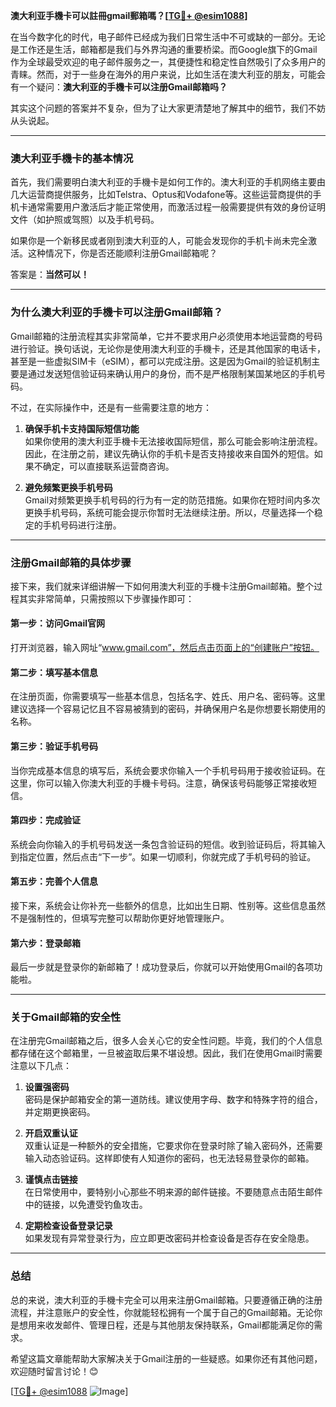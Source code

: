 **澳大利亚手機卡可以註冊gmail郵箱嗎？[[TG💪+ @esim1088](https://t.me/s/esim1088)]**

在当今数字化的时代，电子邮件已经成为我们日常生活中不可或缺的一部分。无论是工作还是生活，邮箱都是我们与外界沟通的重要桥梁。而Google旗下的Gmail作为全球最受欢迎的电子邮件服务之一，其便捷性和稳定性自然吸引了众多用户的青睐。然而，对于一些身在海外的用户来说，比如生活在澳大利亚的朋友，可能会有一个疑问：**澳大利亚的手機卡可以注册Gmail邮箱吗？**

其实这个问题的答案并不复杂，但为了让大家更清楚地了解其中的细节，我们不妨从头说起。

---

### **澳大利亚手機卡的基本情况**

首先，我们需要明白澳大利亚的手機卡是如何工作的。澳大利亚的手机网络主要由几大运营商提供服务，比如Telstra、Optus和Vodafone等。这些运营商提供的手机卡通常需要用户激活后才能正常使用，而激活过程一般需要提供有效的身份证明文件（如护照或驾照）以及手机号码。

如果你是一个新移民或者刚到澳大利亚的人，可能会发现你的手机卡尚未完全激活。这种情况下，你是否还能顺利注册Gmail邮箱呢？

答案是：**当然可以！**

---

### **为什么澳大利亚的手機卡可以注册Gmail邮箱？**

Gmail邮箱的注册流程其实非常简单，它并不要求用户必须使用本地运营商的号码进行验证。换句话说，无论你是使用澳大利亚的手機卡，还是其他国家的电话卡，甚至是一些虚拟SIM卡（eSIM），都可以完成注册。这是因为Gmail的验证机制主要是通过发送短信验证码来确认用户的身份，而不是严格限制某国某地区的手机号码。

不过，在实际操作中，还是有一些需要注意的地方：

1. **确保手机卡支持国际短信功能**  
   如果你使用的澳大利亚手機卡无法接收国际短信，那么可能会影响注册流程。因此，在注册之前，建议先确认你的手机卡是否支持接收来自国外的短信。如果不确定，可以直接联系运营商咨询。

2. **避免频繁更换手机号码**  
   Gmail对频繁更换手机号码的行为有一定的防范措施。如果你在短时间内多次更换手机号码，系统可能会提示你暂时无法继续注册。所以，尽量选择一个稳定的手机号码进行注册。

---

### **注册Gmail邮箱的具体步骤**

接下来，我们就来详细讲解一下如何用澳大利亚的手機卡注册Gmail邮箱。整个过程其实非常简单，只需按照以下步骤操作即可：

#### **第一步：访问Gmail官网**
打开浏览器，输入网址“www.gmail.com”，然后点击页面上的“创建账户”按钮。

#### **第二步：填写基本信息**
在注册页面，你需要填写一些基本信息，包括名字、姓氏、用户名、密码等。这里建议选择一个容易记忆且不容易被猜到的密码，并确保用户名是你想要长期使用的名称。

#### **第三步：验证手机号码**
当你完成基本信息的填写后，系统会要求你输入一个手机号码用于接收验证码。在这里，你可以输入你澳大利亚的手機卡号码。注意，确保该号码能够正常接收短信。

#### **第四步：完成验证**
系统会向你输入的手机号码发送一条包含验证码的短信。收到验证码后，将其输入到指定位置，然后点击“下一步”。如果一切顺利，你就完成了手机号码的验证。

#### **第五步：完善个人信息**
接下来，系统会让你补充一些额外的信息，比如出生日期、性别等。这些信息虽然不是强制性的，但填写完整可以帮助你更好地管理账户。

#### **第六步：登录邮箱**
最后一步就是登录你的新邮箱了！成功登录后，你就可以开始使用Gmail的各项功能啦。

---

### **关于Gmail邮箱的安全性**

在注册完Gmail邮箱之后，很多人会关心它的安全性问题。毕竟，我们的个人信息都存储在这个邮箱里，一旦被盗取后果不堪设想。因此，我们在使用Gmail时需要注意以下几点：

1. **设置强密码**  
   密码是保护邮箱安全的第一道防线。建议使用字母、数字和特殊字符的组合，并定期更换密码。

2. **开启双重认证**  
   双重认证是一种额外的安全措施，它要求你在登录时除了输入密码外，还需要输入动态验证码。这样即使有人知道你的密码，也无法轻易登录你的邮箱。

3. **谨慎点击链接**  
   在日常使用中，要特别小心那些不明来源的邮件链接。不要随意点击陌生邮件中的链接，以免遭受钓鱼攻击。

4. **定期检查设备登录记录**  
   如果发现有异常登录行为，应立即更改密码并检查设备是否存在安全隐患。

---

### **总结**

总的来说，澳大利亚的手機卡完全可以用来注册Gmail邮箱。只要遵循正确的注册流程，并注意账户的安全性，你就能轻松拥有一个属于自己的Gmail邮箱。无论你是想用来收发邮件、管理日程，还是与其他朋友保持联系，Gmail都能满足你的需求。

希望这篇文章能帮助大家解决关于Gmail注册的一些疑惑。如果你还有其他问题，欢迎随时留言讨论！😊

[[TG💪+ @esim1088](https://t.me/s/esim1088) ![Image](https://i.postimg.cc/4NQfJmqS/Snipaste-2025-05-13-00-14-12.png)]